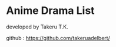 Anime Drama List
=================

developed by Takeru T.K.

github : https://github.com/takeruadelbert/